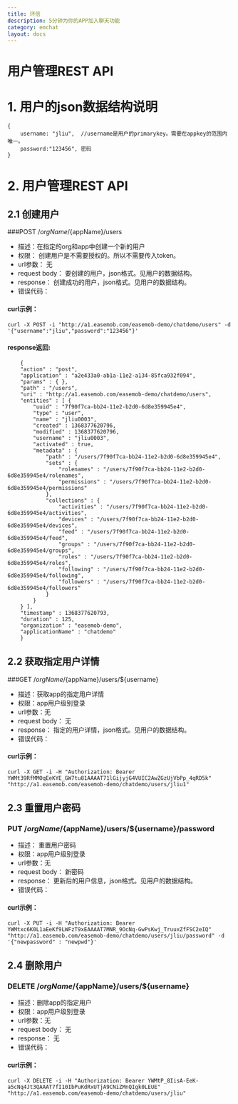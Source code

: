 ```yaml
---
title: 环信
description: 5分钟为你的APP加入聊天功能
category: emchat
layout: docs
---
```


# 用户管理REST API

# 1. 用户的json数据结构说明
	{
		username: "jliu",  //username是用户的primarykey。需要在appkey的范围内唯一。
		password:"123456", 密码
	}

# 2. 用户管理REST API
## 2.1 创建用户 ##

###POST /${orgName}/${appName}/users

- 描述：在指定的org和app中创建一个新的用户
- 权限： 创建用户是不需要授权的。所以不需要传入token。
- url参数： 无
- request body： 要创建的用户，json格式。见用户的数据结构。
- response： 创建成功的用户，json格式。见用户的数据结构。
- 错误代码：

#### curl示例：
		
	curl -X POST -i "http://a1.easemob.com/easemob-demo/chatdemo/users" -d '{"username":"jliu","password":"123456"}'

#### response返回:
		
		{
		"action" : "post",
		"application" : "a2e433a0-ab1a-11e2-a134-85fca932f094",
		"params" : { },
		"path" : "/users",
		"uri" : "http://a1.easemob.com/easemob-demo/chatdemo/users",
		"entities" : [ {
			"uuid" : "7f90f7ca-bb24-11e2-b2d0-6d8e359945e4",
			"type" : "user",
			"name" : "jliu0003",
			"created" : 1368377620796,
			"modified" : 1368377620796,
			"username" : "jliu0003",
			"activated" : true,			
			"metadata" : {
				"path" : "/users/7f90f7ca-bb24-11e2-b2d0-6d8e359945e4",
				"sets" : {
					"rolenames" : "/users/7f90f7ca-bb24-11e2-b2d0-6d8e359945e4/rolenames",
					"permissions" : "/users/7f90f7ca-bb24-11e2-b2d0-6d8e359945e4/permissions"
				},
				"collections" : {
					"activities" : "/users/7f90f7ca-bb24-11e2-b2d0-6d8e359945e4/activities",
					"devices" : "/users/7f90f7ca-bb24-11e2-b2d0-6d8e359945e4/devices",
					"feed" : "/users/7f90f7ca-bb24-11e2-b2d0-6d8e359945e4/feed",
					"groups" : "/users/7f90f7ca-bb24-11e2-b2d0-6d8e359945e4/groups",
					"roles" : "/users/7f90f7ca-bb24-11e2-b2d0-6d8e359945e4/roles",
					"following" : "/users/7f90f7ca-bb24-11e2-b2d0-6d8e359945e4/following",
    				"followers" : "/users/7f90f7ca-bb24-11e2-b2d0-6d8e359945e4/followers"
      			}
    		}
      	} ],
      	"timestamp" : 1368377620793,
      	"duration" : 125,
      	"organization" : "easemob-demo",
      	"applicationName" : "chatdemo"
		}
  


## 2.2 获取指定用户详情 ##

###GET /${orgName}/${appName}/users/${username}

- 描述：获取app的指定用户详情
- 权限：app用户级别登录
- url参数：无
- request body： 无
- response： 指定的用户详情，json格式。见用户的数据结构。
- 错误代码：

#### curl示例：
		
	curl -X GET -i -H "Authorization: Bearer YWMt39RfMMOqEeKYE_GW7tu81AAAAT71lGijyjG4VUIC2AwZGzUjVbPp_4qRD5k" "http://a1.easemob.com/easemob-demo/chatdemo/users/jliu1"

## 2.3 重置用户密码 ##

### PUT /${orgName}/${appName}/users/${username}/password

- 描述： 重置用户密码
- 权限：app用户级别登录
- url参数：无
- request body： 新密码
- response： 更新后的用户信息，json格式。见用户的数据结构。
- 错误代码：
 
#### curl示例：
		
	curl -X PUT -i -H "Authorization: Bearer YWMtxc6K0L1aEeKf9LWFzT9xEAAAAT7MNR_9OcNq-GwPsKwj_TruuxZfFSC2eIQ" "http://a1.easemob.com/easemob-demo/chatdemo/users/jliu/password" -d '{"newpassword" : "newpwd"}'



## 2.4 删除用户 ##

### DELETE /${orgName}/${appName}/users/${username}
- 描述：删除app的指定用户
- 权限：app用户级别登录
- url参数：无
- request body： 无
- response： 无
- 错误代码：

#### curl示例：
		
	curl -X DELETE -i -H "Authorization: Bearer YWMtP_8IisA-EeK-a5cNq4Jt3QAAAT7fI10IbPuKdRxUTjA9CNiZMnQIgk0LEUE" "http://a1.easemob.com/easemob-demo/chatdemo/users/jliu"